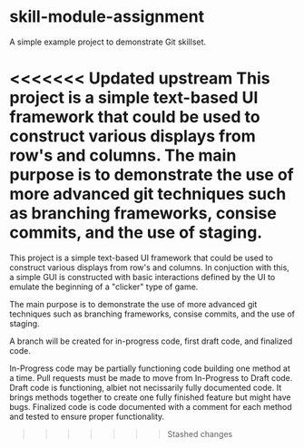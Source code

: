 # skill-module-assignment
A simple example project to demonstrate Git skillset.

<<<<<<< Updated upstream
This project is a simple text-based UI framework that could be used to construct various displays from row's and columns. The main purpose is to demonstrate
the use of more advanced git techniques such as branching frameworks, consise commits, and the use of staging.
=======
This project is a simple text-based UI framework that could be used to construct various displays from row's and columns. In conjuction with this, a simple GUI is constructed with basic interactions defined by the UI to emulate the beginning of a "clicker" type of game.

The main purpose is to demonstrate
the use of more advanced git techniques such as branching frameworks, consise commits, and the use of staging.

A branch will be created for in-progress code, first draft code, and finalized code.

In-Progress code may be partially functioning code building one method at a time. Pull requests must be made to move from In-Progress to Draft code.
Draft code is functioning, albiet not necissarily fully documented code. It brings methods together to create one fully finished feature but might have bugs.
Finalized code is code documented with a comment for each method and tested to ensure proper functionality.
>>>>>>> Stashed changes
